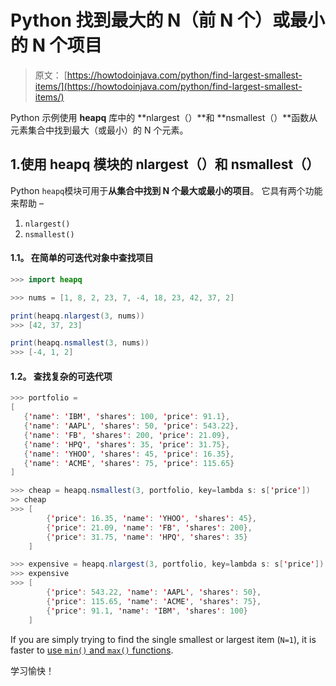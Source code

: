 # Python 找到最大的 N（前 N 个）或最小的 N 个项目

> 原文： [https://howtodoinjava.com/python/find-largest-smallest-items/](https://howtodoinjava.com/python/find-largest-smallest-items/)

Python 示例使用 **heapq** 库中的 **nlargest（）**和 **nsmallest（）**函数从元素集合中找到最大（或最小）的 N 个元素。

## 1.使用 heapq 模块的 nlargest（）和 nsmallest（）

Python `heapq`模块可用于**从集合中找到 N 个最大或最小的项目**。 它具有两个功能来帮助 –

1.  `nlargest()`
2.  `nsmallest()`

#### 1.1。 在简单的可迭代对象中查找项目

```java
>>> import heapq

>>> nums = [1, 8, 2, 23, 7, -4, 18, 23, 42, 37, 2]

print(heapq.nlargest(3, nums))  
>>> [42, 37, 23]

print(heapq.nsmallest(3, nums)) 
>>> [-4, 1, 2]

```

#### 1.2。 查找复杂的可迭代项

```java
>>> portfolio = 
[
   {'name': 'IBM', 'shares': 100, 'price': 91.1},
   {'name': 'AAPL', 'shares': 50, 'price': 543.22},
   {'name': 'FB', 'shares': 200, 'price': 21.09},
   {'name': 'HPQ', 'shares': 35, 'price': 31.75},
   {'name': 'YHOO', 'shares': 45, 'price': 16.35},
   {'name': 'ACME', 'shares': 75, 'price': 115.65}
]

>>> cheap = heapq.nsmallest(3, portfolio, key=lambda s: s['price'])
>> cheap
>>> [
		{'price': 16.35, 'name': 'YHOO', 'shares': 45}, 
		{'price': 21.09, 'name': 'FB', 'shares': 200}, 
		{'price': 31.75, 'name': 'HPQ', 'shares': 35}
	]

>>> expensive = heapq.nlargest(3, portfolio, key=lambda s: s['price'])
>>> expensive
>>> [
		{'price': 543.22, 'name': 'AAPL', 'shares': 50}, 
		{'price': 115.65, 'name': 'ACME', 'shares': 75}, 
		{'price': 91.1, 'name': 'IBM', 'shares': 100}
	]

```

If you are simply trying to find the single smallest or largest item (`N=1`), it is faster to [use `min()` and `max()` functions](https://howtodoinjava.com/python/max-min/).

学习愉快！